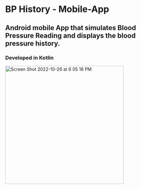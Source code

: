 # BP History - Mobile-App
## Android mobile App that simulates Blood Pressure Reading and displays the blood pressure history.
### Developed in Kotlin
<img width="377" alt="Screen Shot 2022-10-26 at 6 05 18 PM" src="https://user-images.githubusercontent.com/49316541/198155023-eaca5e89-7ca2-42d0-9822-16c66c945391.png">
